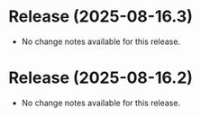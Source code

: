 # Release (2025-08-16.3)

* No change notes available for this release.

# Release (2025-08-16.2)

* No change notes available for this release.

